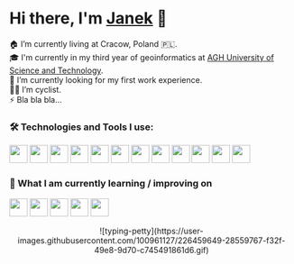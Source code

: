 # Hi there, I'm [Janek](https://github.com/janullo789) 👋

🏠 I’m currently living at Cracow, Poland 🇵🇱. <br/>
🎓 I'm currently in my third year of geoinformatics at [AGH University of Science and Technology](https://www.agh.edu.pl/en/). <br/>
🧐 I’m currently looking for my first work experience.<br/>
🚴‍♂️ I’m cyclist. <br/>
⚡ Bla bla bla...

### 🛠 Technologies and Tools I use:
<img height="32" width="32" src="https://cdn-icons-png.flaticon.com/512/6132/6132222.png" /> <img height="32" width="32" src="https://cdn-icons-png.flaticon.com/512/226/226777.png" /> 
<img height="32" width="32" src="https://cdn-icons-png.flaticon.com/512/1532/1532556.png" /> 
<img height="32" width="32" src="https://cdn-icons-png.flaticon.com/512/5968/5968242.png" /> 
<img height="32" width="32" src="https://upload.wikimedia.org/wikipedia/commons/thumb/2/21/Matlab_Logo.png/667px-Matlab_Logo.png" /> 
<img height="32" width="32" src="https://cdn-icons-png.flaticon.com/512/5968/5968342.png" /> 
<img height="32" width="32" src="https://cdn-icons-png.flaticon.com/512/5968/5968313.png" /> 
<img height="32" width="32" src="https://images.safe.com/logos/fme/fme-logo.svg" /> 
<img height="32" width="32" src="https://upload.wikimedia.org/wikipedia/commons/7/77/Qgis-icon-3.0.png" /> 
<img height="32" width="32" src="https://softwarelist.oregonstate.edu/sites/softwarelist.oregonstate.edu/files/styles/software_image/public/software/arcgis_logo.png?itok=kXvXdGKB" /> 
<img height="32" width="32" src="https://git-scm.com/images/logos/downloads/Git-Icon-1788C.png" /> 
<img height="32" width="32" src="https://cdn-icons-png.flaticon.com/512/5968/5968875.png" /> 

### 📖 What I am currently learning / improving on
<img height="32" width="32" src="https://static-00.iconduck.com/assets.00/c-sharp-c-icon-456x512-9sej0lrz.png" /> <img height="32" width="32" src="https://icon-library.com/images/vb-net-icon/vb-net-icon-1.jpg" /> 
<img height="32" width="32" src="https://cdn3.iconfinder.com/data/icons/logos-and-brands-adobe/512/267_Python-512.png" /> 
<img height="32" width="32" src="https://cdn4.iconfinder.com/data/icons/logos-and-brands/512/285_R_Project_logo-512.png" /> 
<img height="32" width="32" src="https://www.php.net/images/logos/new-php-logo.svg" /> 


<p align="center">
  ![typing-petty](https://user-images.githubusercontent.com/100961127/226459649-28559767-f32f-49e8-9d70-c745491861d6.gif)

</p>

